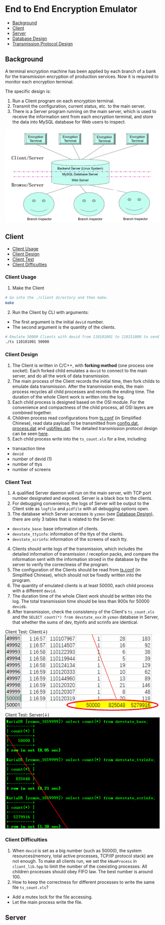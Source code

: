 # End to End Encryption Emulator

- [Background](#background)
- [Client](#client)
- [Server](#server)
- [Database Design](docs/database-design.md)
- [Transmission Protocol Design](docs/transmission-protocol-design.md)

## Background

A terminal encryption machine has been applied by each branch of a bank for the transmission encryption of production services. Now it is required to monitor each encryption terminal.

The specific design is:

1. Run a Client program on each encryption terminal.
2. Transmit the configuration, current status, etc. to the main server.
3. There is a Server program running on the main server, which is used to receive the information sent from each encryption terminal, and store the data into MySQL database for Web users to inspect.

![](pics/main-structure.png)

## Client

- [Client Usage](#client-usage)
- [Client Design](#client-design)
- [Client Test](#client-test)
- [Client Difficulties](#client-difficulties)

### Client Usage

1. Make the Client

```bash
# Go into the ./client directory and then make.
make
```

2. Run the Client by CLI with arguments:

- The first argument is the initial `devid` number.
- The second argument is the quantity of the clients.

```bash
# Emulate 50000 Clients with devid from 110101001 to 110151000 to send data to the main server.
./ts 110101001 50000
```

### Client Design

1. The Client is written in C/C++, with **forking method** (one process one socket). Each forked child emulates a `devid` to connect to the main server, and do all the work of data transmission.
2. The main process of the Client records the initial time, then fork childs to emulate data transmission. After the transmission ends, the main process recycles all child processes and records the ending time. The duration of the whole Client work is written into the log.
3. Each child process is designed based on the OSI module. For the convenience and compactness of the child process, all OSI layers are combined together.
4. Children process read configurations from [ts.conf](client/ts.conf) (in Simplified Chinese), read data payload to be transmitted from [config.dat](client/config.dat), [process.dat](client/process.dat) and [usbfiles.dat](client/usbfles.dat). The detailed transmission protocol design can be seen [here](docs/transmission-protocol-design.md).
5. Each child process write into the `ts_count.xls` for a line, including:

- transaction time
- `devid`
- number of devid (1)
- number of ttys
- number of screens

### Client Test

1. A qualified Server daemon will run on the main server, with TCP port number designated and exposed. Server is a black box to the clients.
2. For debugging convenience, the logs of Server will be output to the Client side as `logfile` and `pidfile` with all debugging options open.
3. The database which Server accesses is `yzmon` (see [Database Design](docs/database-design.md)), there are only 3 tables that is related to the Server:

- `devstate_base`: base information of clients.
- `devstate_ttyinfo`: information of the ttys of the clients.
- `devstate_scrinfo`: information of the screens of each tty.

4. Clients should write logs of the transmission, which includes the detailed information of transmission / reception packs, and compare the information sent with the information stroed in the database by the server to verify the correctness of the program.
5. The configuration of the Clients should be read from [ts.conf](client/ts.conf) (in Simplified Chinese), which should not be fixedly written into the program.
6. The quantity of emulated clients is at least 50000, each child process with a different `devid`.
7. The duration time of the whole Client work should be written into the log. The total transmission time should be less than 900s for 50000 `devid`s.
8. After transmission, check the consistency of the Client's `ts_count.xls` and the `SELECT count(*) from devstate_xxx` in `yzmon` database in Server, that whether the sums of dev, ttyinfo and scrinfo are identical.

Client Test: Client(↓)
![Client Test: Client](pics/client-test-client.png)
Client Test: Server(↓)
![Client Test: Server](pics/client-test-server.png)

### Client Difficulties

1. When `devid` is set as a big number (such as 50000), the system resources(memory, total active processes, TCP/IP protocol stack) are not enough. To make all clients run, we set the `kNumProcess` in `client_lib.hpp` to limit the number of the coexisting processes. All children processes should obey FIFO law. The best number is around 100.
2. How to keep the correctness for different processes to write the same file `ts_count.xls`?
- Add a mutex lock for the file accessing.
- Let the main process write the file.

## Server

<!-- ## Makefile Logic

The code base consists of two parts: the ./server and ./client binary executables.

The makefile generates object files for each library source file before linking them together to avoid the recompilation of code that isn't modified.

## Test Driven Development

This project is designed to be developed with a test driven approach to cope with the potential escalation of the complexity of future computer network projects.

### How to Write and Run a Test

First, we should make test run at both server side and client side using following commands:

```bash
# local tests: 9 tests
# server side
make && ./server --ip localhost --port 4000 --block --fork > /dev/null
make && ./server --ip localhost --port 4000 --nonblock --fork > /dev/null
make && ./server --ip localhost --port 4000 --nonblock --nofork > /dev/null
# client side
make && ./client --ip localhost --port 4000 --block --fork --num 50000 > /dev/null
make && ./client --ip localhost --port 4000 --nonblock --fork --num 50000 > /dev/null
make && ./client --ip localhost --port 4000 --nonblock --nofork --num 50000 > /dev/null

# online tests: 9 tests, with server side ip 10.60.102.252(you can modify it)
# server side
make && ./server --ip 0.0.0.0 --port 20350 --block --fork > /dev/null
make && ./server --ip 0.0.0.0 --port 20350 --nonblock --fork > /dev/null
make && ./server --ip 0.0.0.0 --port 20350 --nonblock --nofork > /dev/null
# client side
make && ./client --ip 10.60.102.252 --port 20350 --block --fork --num 50000 > /dev/null
make && ./client --ip 10.60.102.252 --port 20350 --nonblock --fork --num 50000 > /dev/null
make && ./client --ip 10.60.102.252 --port 20350 --nonblock --nofork --num 50000 > /dev/null
```

Then, we should compare txt files in two folders:

```bash
# check file quantity in each folder
ls server_txt/*.txt | wc -l
ls client_txt/*.txt | wc -l

# compare difference recursively in two folders
diff -r server_txt/ client_txt/
```

### Test Results

Here comes the test results:

- Local test(`self-my client` to `self-my server`) results:

|     Server      |     Client      |  num  | Lost | Diff |
| :-------------: | :-------------: | :---: | :--: | :--: |
|   fork/block    |   fork/block    | 50000 |  0   |  0   |
|   fork/block    |  fork/nonblock  | 50000 |  0   |  0   |
|   fork/block    | nofork/nonblock | 50000 |  0   |  0   |
|  fork/nonblock  |   fork/block    | 50000 |  0   |  0   |
|  fork/nonblock  |  fork/nonblock  | 50000 |  0   |  0   |
|  fork/nonblock  | nofork/nonblock | 50000 |  0   |  0   |
| nofork/nonblock |   fork/block    | 50000 |  0   |  0   |
| nofork/nonblock |  fork/nonblock  | 50000 |  0   |  0   |
| nofork/nonblock | nofork/nonblock | 50000 |  0   |  0   |

- Online test(`self-my client` to `self-SJ's server`) results:
  - server: fork/block; client: fork/nonblock: client prompts `loop_client_fork select: Invalid argument`, server no prompt. Then client/server lose 1 each, while no diff occurs.

|     Server      |     Client      |  num  | Lost | Diff |
| :-------------: | :-------------: | :---: | :--: | :--: |
|   fork/block    |   fork/block    | 50000 |  0   |  0   |
|   fork/block    |  fork/nonblock  | 50000 |  1   |  0   |
|   fork/block    | nofork/nonblock | 50000 |  0   |  0   |
|  fork/nonblock  |   fork/block    | 50000 |  0   |  0   |
|  fork/nonblock  |  fork/nonblock  | 50000 |  0   |  0   |
|  fork/nonblock  | nofork/nonblock | 50000 |  0   |  0   |
| nofork/nonblock |   fork/block    | 50000 |  0   |  0   |
| nofork/nonblock |  fork/nonblock  | 50000 |  0   |  0   |
| nofork/nonblock | nofork/nonblock | 50000 |  0   |  0   |

- Online test(`self-my client` to `other's-SJ's server`, vice versa) results:
  - pending.

### More about TDD

[http://www.drdobbs.com/cpp/test-driven-development-in-cc/184401572](http://www.drdobbs.com/cpp/test-driven-development-in-cc/184401572)

[http://alexott.net/en/cpp/CppTestingIntro.html](http://alexott.net/en/cpp/CppTestingIntro.html) -->
